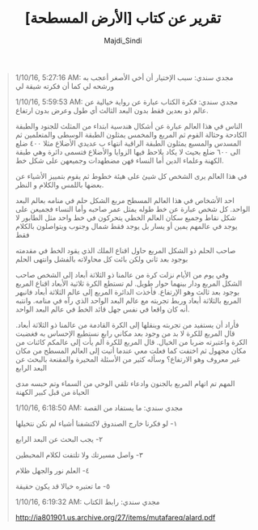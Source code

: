 ﻿---
layout: post
title: "تقرير عن كتاب [الأرض المسطحة]"
description: "تلخيص مجدي سندي"
modified: 2016-02-17
tags: [تقارير]
categories:
share:
comments: true
image: 
  feature: https://www.dropbox.com/s/i6py00kaulxa2pf/2016-02-17%2000_35_01-alard.pdf.png?dl=1
  credit:
  creditlink:
author: Majdi_Sindi
---

> 1/10/16, 5:27:16 AM: مجدي سندي: سبب الإختيار أن أخي الأصغر أعجب به ورشحه لي كما أن فكرته شيقة لي
>
> 1/10/16, 5:59:53 AM: مجدي سندي: فكرة الكتاب عبارة عن رواية خيالية عن عالم ذو بعدين فقط بدون البعد الثالث أي طول وعرض بدون ارتفاع.
>
> الناس في هذا العالم عبارة عن أشكال هندسية ابتداء من المثلث للجنود والطبقة الكادحة وحثالة القوم ثم المربع والمخمس يمثلون الطبقة الوسطى والمتعلمين ثم المسدس والمسبع يمثلون الطبقة الراقية انتهاء ب عديدي الأضلاع مثلا ٤٠٠ ضلع الى ٦٠٠ ضلع بحيث لا يكاد يلاحظ فيها الزوايا والأضلاع فتسمى دائرة وهي طبقة الكهنة وعلماء الدين أما النساء فهن مضطهدات وجميعهن على شكل خط.
>
> في هذا العالم يرى الشخص كل شيئ على هيئة خطوط ثم يقوم بتمييز الأشياء عن بعضها باللمس والكلام و النظر.
>
> احد الأشخاص في هذا العالم المسطح مربع الشكل حلم في منامه بعالم البعد الواحد. كل شخص عبارة عن خط طوله يمثل عمر صاحبه وأما النساء فجميعن على شكل نقاط وجميع سكان العالم الخطي يتحركون في خط واحد مثل الطابور لا يوجد في عالمهم يمين أو يسار بل يوجد فقط شمال وجنوب ويتواصلون بالكلام فقط
>
> صاحب الحلم ذو الشكل المربع حاول اقناع الملك الذي يقود الخط في مقدمته بوجود بعد ثاني ولكن بائت كل محاولاته بالفشل وانتهى الحلم
>
> وفي يوم من الأيام نزلت كرة من عالمنا ذو الثلاثة أبعاد إلى الشخص صاحب الشكل المربع ودار بينهما حوار طويل. لم تستطع الكرة ثلاثية الأبعاد اقناع المربع بوجود بعد ثالث وهو الإرتفاع. فأخذت الدائرة المربع إلى عالم الثلاثة أبعاد فانبهر المربع بالثلاثة أبعاد وربط تجربته مع عالم البعد الواحد الذي رآه في منامه. وانتبه أنه كان واقعا في نفس جهل قائد الخط في عالم البعد الواحد.
>
> فأراد أن يستفيد من تجربته وينقلها إلى الكرة القادمة من عالمنا ذو الثلاثة أبعاد. قال المربع للكرة لا بد من وجود بعد مكاني رابع نستطيع الإحساس به فغضبت الكرة واعتبرته ضربا من الخيال. قال المربع للكرة ألم يأت إلى عالمكم كائنات من مكان مجهول ثم اختفت كما فعلت معي عندما أتيت إلى العالم المسطح من مكان غير معروف وهو الارتفاع؟ وسأله كثير من الأسئلة المحيرة والمقنعة بالبحث عن البعد الرابع
>
> المهم تم اتهام المربع بالجنون وادعاء تلقي الوحي من السماء وتم حبسه مدى الحياة من قبل كبير الكهنة
>
> 1/10/16, 6:18:50 AM: مجدي سندي: ما يستفاد من القصة
>
> ١- لو فكرنا خارج الصندوق لاكتشفنا أشياء لم نكن نتخيلها
>
> ٢- يجب البحث عن البعد الرابع
>
> ٣- واصل مسيرتك ولا تلتفت لكلام المحبطين
>
> ٤- العلم نور والجهل ظلام
>
> ٥- ما تعتبره خيالا قد يكون حقيقة
>
> 1/10/16, 6:19:32 AM: مجدي سندي: رابط الكتاب
>
> http://ia801901.us.archive.org/27/items/mutafareq/alard.pdf
